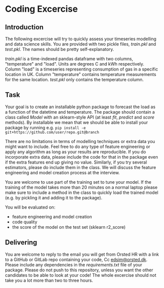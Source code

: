 # Coding Excercise

## Introduction

The following excercise will try to quickly assess your timeseries modelling and data science skills.
You are provided with two pickle files, *train.pkl* and *test.pkl*. The names should be pretty self-explanatory.

*train.pkl* is a time-indexed pandas dataframe with two columns, "temperature" and "load". Units are degrees C and kWh respectively. Column "load" is a timeseries representing consumption of gas in a specific location in UK. Column "temperature" contains temperature measurements for the same location. *test.pkl* only contains the temperature column. 

## Task

Your goal is to create an installable python package to forecast the load as a function of the datetime and temperature. 
The package should contain a class called *Model* with an sklearn-style API (at least *fit*, *predict* and *score* methods).
By installable we mean that we should be able to install your package by running e.g. ```pip install -e git+https://github.com/user/repo.git@branch```

There are no limitations in terms of modelling techniques or extra data you might want to include. Feel free to do any type of feature engineering or apply any algorithm as long as your results are reproducible. If you do incorporate extra data, please include the code for that in the package even if the extra features end up giving no value. Similarly, if you try several estimators, please do include them in the class. We will discuss the feature engineering and model creation process at the interview. 

You are welcome to use part of the training set to tune your model.
If the training of the model takes more than 20 minutes on a normal laptop please make sure to include a method in the class to quickly load the trained model (e.g. by pickling it and adding it to the package).

You will be evaluated on:
- feature engineering and model creation
- code quality 
- the score of the model on the test set (sklearn r2_score)

##  Delivering

You are welcome to reply to the email you will get from Orsted HR with a link to a GitHub or GitLab repo containing your code, Cc edsim@orsted.dk. Please include any dependencies in the *requirements.txt* file of your package. Please do not push to this repository, unless you want the other candidates to be able to look at your code!
The whole excercise should not take you a lot more than two to three hours. 
